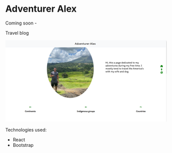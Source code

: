 # Adventurer Alex

Coming soon -

Travel blog

![Alt text](image.png)

Technologies used:

- React
- Bootstrap
